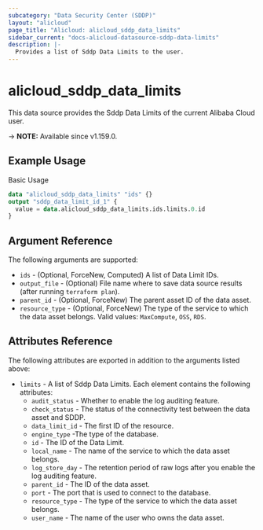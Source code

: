 ```yaml
---
subcategory: "Data Security Center (SDDP)"
layout: "alicloud"
page_title: "Alicloud: alicloud_sddp_data_limits"
sidebar_current: "docs-alicloud-datasource-sddp-data-limits"
description: |-
  Provides a list of Sddp Data Limits to the user.
---
```


# alicloud_sddp_data_limits

This data source provides the Sddp Data Limits of the current Alibaba Cloud user.

-> **NOTE:** Available since v1.159.0.

## Example Usage

Basic Usage

```terraform
data "alicloud_sddp_data_limits" "ids" {}
output "sddp_data_limit_id_1" {
  value = data.alicloud_sddp_data_limits.ids.limits.0.id
}
```

## Argument Reference

The following arguments are supported:

* `ids` - (Optional, ForceNew, Computed)  A list of Data Limit IDs.
* `output_file` - (Optional) File name where to save data source results (after running `terraform plan`).
* `parent_id` - (Optional, ForceNew) The parent asset ID of the data asset.
* `resource_type` - (Optional, ForceNew) The type of the service to which the data asset belongs. Valid values: `MaxCompute`, `OSS`, `RDS`.

## Attributes Reference

The following attributes are exported in addition to the arguments listed above:

* `limits` - A list of Sddp Data Limits. Each element contains the following attributes:
  * `audit_status` - Whether to enable the log auditing feature.
  * `check_status` - The status of the connectivity test between the data asset and SDDP.
  * `data_limit_id` - The first ID of the resource.
  * `engine_type` -The type of the database.
  * `id` - The ID of the Data Limit.
  * `local_name` - The name of the service to which the data asset belongs.
  * `log_store_day` - The retention period of raw logs after you enable the log auditing feature.
  * `parent_id` - The ID of the data asset.
  * `port` - The port that is used to connect to the database.
  * `resource_type` - The type of the service to which the data asset belongs.
  * `user_name` - The name of the user who owns the data asset.